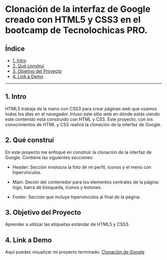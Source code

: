 # Clonación de la interfaz de Google creado con HTML5 y CSS3 en el bootcamp de Tecnolochicas PRO.


## **Índice**

* [1. Intro](https://github.com/NatyMor140720/clonacion_google/blob/main/README.md#1-intro)
* [2. Qué construí](https://github.com/NatyMor140720/clonacion_google/blob/main/README.md#2-qu%C3%A9-constru%C3%AD)
* [3. Objetivo del Proyecto](https://github.com/NatyMor140720/clonacion_google/blob/main/README.md#3-objetivo-del-proyecto)
* [4. Link a Demo](https://github.com/NatyMor140720/clonacion_google/blob/main/README.md#4-link-a-demo)

****

## 1. Intro
HTML5 trabaja de la mano con CSS3 para crear páginas web que usamos todos los días en el navegador. Inluso este sitio web en dónde estás viendo este contenido está construido con HTML y CSS. Este proyecto, con los conocimientos de HTML y CSS realicé la clonación de la interfaz de Google.

## 2. Qué construí
En este proyecto me enfoqué en construir la clonación de la interfaz de Google.
Contiene las siguientes secciones:

* Header: Sección involucra la foto de mi perfil, íconos y el menú con hipervínculos.

* Main: Seción del contenedor para los elementos centrales de la página: logo, barra de búsqueda, íconos y botones.

* Footer: Sección que incluye hipervínculos al final de la página.

## 3. Objetivo del Proyecto
Aprender a utilizar las etiquetas estándar de HTML5 y CSS3.

## 4. Link a Demo
Aquí puedes visualizar mi proyecto terminado: [Clonación de Google](https://astonishing-sunflower-443948.netlify.app/)


